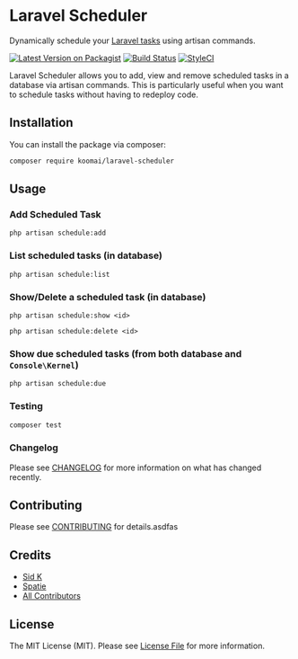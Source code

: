 # Laravel Scheduler

Dynamically schedule your [Laravel tasks](https://laravel.com/docs/scheduling) using artisan commands.

[![Latest Version on Packagist](https://img.shields.io/packagist/v/koomai/laravel-scheduler.svg?style=flat-square)](https://packagist.org/packages/koomai/laravel-scheduler)
[![Build Status](https://travis-ci.org/koomai/laravel-scheduler.svg?branch=master)](https://travis-ci.org/koomai/laravel-scheduler)
[![StyleCI](https://github.styleci.io/repos/177488391/shield?branch=master)](https://github.styleci.io/repos/177488391)

Laravel Scheduler allows you to add, view and remove scheduled tasks in a database via artisan commands. This is 
particularly useful when you want to schedule tasks without having to redeploy code. 

## Installation

You can install the package via composer:

```bash
composer require koomai/laravel-scheduler
```

## Usage

### Add Scheduled Task

`php artisan schedule:add`

### List scheduled tasks (in database)

`php artisan schedule:list`

### Show/Delete a scheduled task (in database)

`php artisan schedule:show <id>`

`php artisan schedule:delete <id>`

### Show due scheduled tasks (from both database and `Console\Kernel`)

`php artisan schedule:due`

### Testing

``` bash
composer test
```

### Changelog

Please see [CHANGELOG](CHANGELOG.md) for more information on what has changed recently.

## Contributing

Please see [CONTRIBUTING](CONTRIBUTING.md) for details.asdfas

## Credits

- [Sid K](https://github.com/koomai)
- [Spatie](https://github.com/spatie/skeleton-php)
- [All Contributors](../../contributors)

## License

The MIT License (MIT). Please see [License File](LICENSE.md) for more information.
